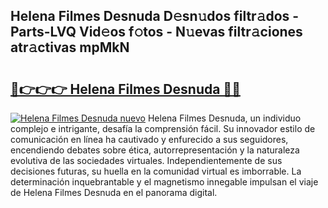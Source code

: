 ## Helena Filmes Desnuda D𝚎sn𝚞dos filtr𝚊dos - Parts-LVQ Vid𝚎os f𝚘tos - N𝚞evas filtr𝚊ciones atr𝚊ctivas mpMkN

# <h2><a href="http://mb0ozm.tromn.icu/?c=Helena+Filmes+Desnuda">🔗👉👉👉 Helena Filmes Desnuda 🔗🔗</a></h2>

[![Helena Filmes Desnuda nuevo](https://i.imgur.com/pEAQMta.gif)](http://mb0ozm.tromn.icu/?c=Helena+Filmes+Desnuda)
Helena Filmes Desnuda, un individuo complejo e intrigante, desafía la comprensión fácil. Su innovador estilo de comunicación en línea ha cautivado y enfurecido a sus seguidores, encendiendo debates sobre ética, autorrepresentación y la naturaleza evolutiva de las sociedades virtuales. Independientemente de sus decisiones futuras, su huella en la comunidad virtual es imborrable. La determinación inquebrantable y el magnetismo innegable impulsan el viaje de Helena Filmes Desnuda en el panorama digital.
